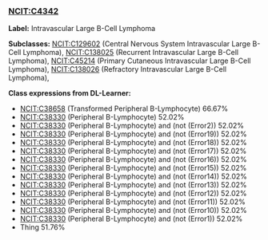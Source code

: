 
### [NCIT:C4342](http://purl.obolibrary.org/obo/NCIT_C4342)
**Label:** Intravascular Large B-Cell Lymphoma

**Subclasses:** [NCIT:C129602](http://purl.obolibrary.org/obo/NCIT_C129602) (Central Nervous System Intravascular Large B-Cell Lymphoma), [NCIT:C138025](http://purl.obolibrary.org/obo/NCIT_C138025) (Recurrent Intravascular Large B-Cell Lymphoma), [NCIT:C45214](http://purl.obolibrary.org/obo/NCIT_C45214) (Primary Cutaneous Intravascular Large B-Cell Lymphoma), [NCIT:C138026](http://purl.obolibrary.org/obo/NCIT_C138026) (Refractory Intravascular Large B-Cell Lymphoma), 

**Class expressions from DL-Learner:**

- [NCIT:C38658](http://purl.obolibrary.org/obo/NCIT_C38658) (Transformed Peripheral B-Lymphocyte) 66.67%
- [NCIT:C38330](http://purl.obolibrary.org/obo/NCIT_C38330) (Peripheral B-Lymphocyte) 52.02%
- [NCIT:C38330](http://purl.obolibrary.org/obo/NCIT_C38330) (Peripheral B-Lymphocyte) and (not (Error2)) 52.02%
- [NCIT:C38330](http://purl.obolibrary.org/obo/NCIT_C38330) (Peripheral B-Lymphocyte) and (not (Error19)) 52.02%
- [NCIT:C38330](http://purl.obolibrary.org/obo/NCIT_C38330) (Peripheral B-Lymphocyte) and (not (Error18)) 52.02%
- [NCIT:C38330](http://purl.obolibrary.org/obo/NCIT_C38330) (Peripheral B-Lymphocyte) and (not (Error17)) 52.02%
- [NCIT:C38330](http://purl.obolibrary.org/obo/NCIT_C38330) (Peripheral B-Lymphocyte) and (not (Error16)) 52.02%
- [NCIT:C38330](http://purl.obolibrary.org/obo/NCIT_C38330) (Peripheral B-Lymphocyte) and (not (Error15)) 52.02%
- [NCIT:C38330](http://purl.obolibrary.org/obo/NCIT_C38330) (Peripheral B-Lymphocyte) and (not (Error14)) 52.02%
- [NCIT:C38330](http://purl.obolibrary.org/obo/NCIT_C38330) (Peripheral B-Lymphocyte) and (not (Error13)) 52.02%
- [NCIT:C38330](http://purl.obolibrary.org/obo/NCIT_C38330) (Peripheral B-Lymphocyte) and (not (Error12)) 52.02%
- [NCIT:C38330](http://purl.obolibrary.org/obo/NCIT_C38330) (Peripheral B-Lymphocyte) and (not (Error11)) 52.02%
- [NCIT:C38330](http://purl.obolibrary.org/obo/NCIT_C38330) (Peripheral B-Lymphocyte) and (not (Error10)) 52.02%
- [NCIT:C38330](http://purl.obolibrary.org/obo/NCIT_C38330) (Peripheral B-Lymphocyte) and (not (Error1)) 52.02%
- Thing 51.76%


